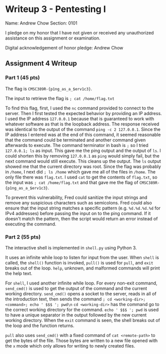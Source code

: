 Writeup 3 - Pentesting I
======

Name: Andrew Chow
Section: 0101

I pledge on my honor that I have not given or received any unauthorized assistance on this assignment or examination.

Digital acknowledgement of honor pledge: Andrew Chow

## Assignment 4 Writeup

### Part 1 (45 pts)
The flag is `CMSC389R-{p1ng_as_a_$erv1c3}`.

The input to retrieve the flag is `; cat /home/flag.txt`

To find this flag, first, I used the `nc` command provided to connect to the server.
Then I first tested the expected behavior by providing an IP address.
I used the IP address `127.0.0.1` because that is guaranteed to work with whatever software as that is the loopback address.
The response received was identical to the output of the command `ping -c 2 127.0.0.1`.
Since the IP address I entered was at the end of this command, it seemed reasonable that the command could be terminated and another command given afterwards to execute.
The command terminator in bash is `;` so I tried `127.0.0.1; ls` as input. This gave me the ping output and the output of `ls`.
I could shorten this by removing `127.0.0.1` as `ping` would simply fail, but the next command would still execute.
This cleans up the output.
The `ls` output showed me that the current directory was root.
Since the flag was probably in `/home`, I next did `; ls /home` which gave me all of the files in `/home`.
The only file there was `flag.txt`.
I used `cat` to get the contents of `flag.txt`, so the input was `; cat /home/flag.txt` and that gave me the flag of `CMSC389R-{p1ng_as_a_$erv1c3}`.

To prevent this vulnerability, Fred could sanitize the input strings and remove any suspicious characters such as semicolons.
Fred could also ensure that the input string matches a specific pattern (e.g. `%d.%d.%d.%d` for IPv4 addresses) before passing the input on to the ping command.
If it doesn't match the pattern, then the script would return an error instead of executing the command.

### Part 2 (55 pts)

The interactive shell is implemented in `shell.py` using Python 3.

It uses an infinite while loop to listen for input from the user.
When `shell` is called, the `shell()` function is invoked, `pull()` is used for `pull`, and `exit` breaks out of the loop.
`help`, unknown, and malformed commands will print the help text.

For `shell`, I used another infinite while loop.
For every non-exit command, `send_cmd()` is used to get the output of the command and the current working directory.
`send_cmd()` opens a socket to the server, reads in all of the introduction text, then sends the command `; cd <working-dir>; <command>; echo ' $$$ '; pwd\n`
`cd <working-dir>` has the command go to the correct working directory for the command.
`echo ' $$$ '; pwd` is used to have a unique separator in the output followed by the new current working directory.
When the `exit` command is seen, the shell breaks out of the loop and the function returns.

`pull` also uses `send_cmd()` with a fixed command of `cat <remote-path>` to get the bytes of the file.
Those bytes are written to a new file opened with the `x` mode which only allows for writing to newly created files.
